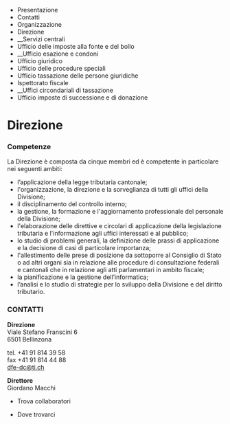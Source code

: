   * Presentazione
  * Contatti
  * Organizzazione
  * Direzione
  *  __Servizi centrali
  * Ufficio delle imposte alla fonte e del bollo
  *  __Ufficio esazione e condoni
  * Ufficio giuridico
  * Ufficio delle procedure speciali
  * Ufficio tassazione delle persone giuridiche
  * Ispettorato fiscale
  *  __Uffici circondariali di tassazione
  * Ufficio imposte di successione e di donazione

#  Direzione

###  Competenze

La Direzione è composta da cinque membri ed è competente in particolare nei
seguenti ambiti:

  * l’applicazione della legge tributaria cantonale;
  * l'organizzazione, la direzione e la sorveglianza di tutti gli uffici della Divisione;
  * il disciplinamento del controllo interno;
  * la gestione, la formazione e l'aggiornamento professionale del personale della Divisione;
  * l'elaborazione delle direttive e circolari di applicazione della legislazione tributaria e l'informazione agli uffici interessati e al pubblico;
  * lo studio di problemi generali, la definizione delle prassi di applicazione e la decisione di casi di particolare importanza;
  * l'allestimento delle prese di posizione da sottoporre al Consiglio di Stato o ad altri organi sia in relazione alle procedure di consultazione federali e cantonali che in relazione agli atti parlamentari in ambito fiscale;
  * la pianificazione e la gestione dell’informatica;
  * l’analisi e lo studio di strategie per lo sviluppo della Divisione e del diritto tributario.

###  CONTATTI

**Direzione**  
Viale Stefano Franscini 6  
6501 Bellinzona

tel. +41 91 814 39 58  
fax +41 91 814 44 88  
dfe-dc@ti.ch

**Direttore**  
Giordano Macchi

  * Trova collaboratori

  * Dove trovarci

